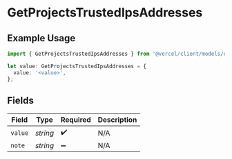 # GetProjectsTrustedIpsAddresses

## Example Usage

```typescript
import { GetProjectsTrustedIpsAddresses } from '@vercel/client/models/operations';

let value: GetProjectsTrustedIpsAddresses = {
  value: '<value>',
};
```

## Fields

| Field   | Type     | Required           | Description |
| ------- | -------- | ------------------ | ----------- |
| `value` | _string_ | :heavy_check_mark: | N/A         |
| `note`  | _string_ | :heavy_minus_sign: | N/A         |
